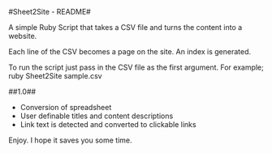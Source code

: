 #Sheet2Site - README#

A simple Ruby Script that takes a CSV file and turns the content into a website. 

Each line of the CSV becomes a page on the site. An index is generated.

To run the script just pass in the CSV file as the first argument. For example;
    ruby Sheet2Site sample.csv

##1.0##
* Conversion of spreadsheet
* User definable titles and content descriptions
* Link text is detected and converted to clickable links

Enjoy. I hope it saves you some time.


